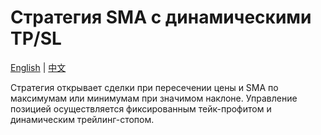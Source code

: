 # Стратегия SMA с динамическими TP/SL
[English](README.md) | [中文](README_cn.md)

Стратегия открывает сделки при пересечении цены и SMA по максимумам или минимумам при значимом наклоне. Управление позицией осуществляется фиксированным тейк-профитом и динамическим трейлинг-стопом.
